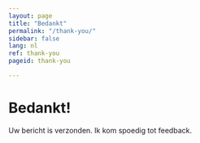 ```yaml
---
layout: page
title: "Bedankt"
permalink: "/thank-you/"
sidebar: false
lang: nl
ref: thank-you
pageid: thank-you

---
```

# Bedankt!

Uw bericht is verzonden. Ik kom spoedig tot feedback.

